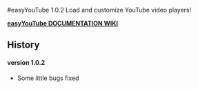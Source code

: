 #easyYouTube 1.0.2
Load and customize YouTube video players!

[**easyYouTube DOCUMENTATION WIKI**](https://github.com/Gix075/jqueryEasyTools/wiki/TOOL---easyYouTube)

## History

#### version 1.0.2 
* Some little bugs fixed
